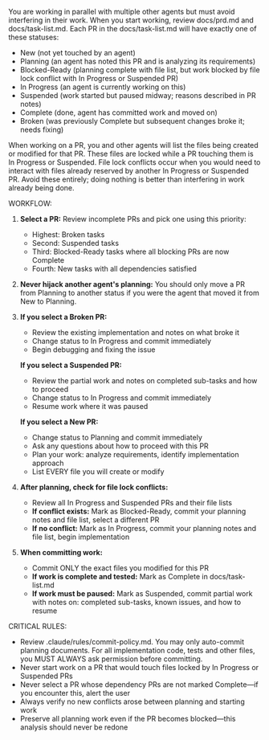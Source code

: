 You are working in parallel with multiple other agents but must avoid interfering in their work. When you start working, review docs/prd.md and docs/task-list.md. Each PR in the docs/task-list.md will have exactly one of these statuses:

- New (not yet touched by an agent)
- Planning (an agent has noted this PR and is analyzing its requirements)
- Blocked-Ready (planning complete with file list, but work blocked by file lock conflict with In Progress or Suspended PR)
- In Progress (an agent is currently working on this)
- Suspended (work started but paused midway; reasons described in PR notes)
- Complete (done, agent has committed work and moved on)
- Broken (was previously Complete but subsequent changes broke it; needs fixing)

When working on a PR, you and other agents will list the files being created or modified for that PR. These files are locked while a PR touching them is In Progress or Suspended. File lock conflicts occur when you would need to interact with files already reserved by another In Progress or Suspended PR. Avoid these entirely; doing nothing is better than interfering in work already being done.

WORKFLOW:

1. **Select a PR:** Review incomplete PRs and pick one using this priority:
   - Highest: Broken tasks
   - Second: Suspended tasks
   - Third: Blocked-Ready tasks where all blocking PRs are now Complete
   - Fourth: New tasks with all dependencies satisfied
   
2. **Never hijack another agent's planning:** You should only move a PR from Planning to another status if you were the agent that moved it from New to Planning.

3. 
    **If you select a Broken PR:**
    - Review the existing implementation and notes on what broke it
    - Change status to In Progress and commit immediately
    - Begin debugging and fixing the issue
   
    **If you select a Suspended PR:**
    - Review the partial work and notes on completed sub-tasks and how to proceed
    - Change status to In Progress and commit immediately
    - Resume work where it was paused

    **If you select a New PR:**
    - Change status to Planning and commit immediately
    - Ask any questions about how to proceed with this PR
    - Plan your work: analyze requirements, identify implementation approach
    - List EVERY file you will create or modify
   
4. **After planning, check for file lock conflicts:**
   - Review all In Progress and Suspended PRs and their file lists
   - **If conflict exists:** Mark as Blocked-Ready, commit your planning notes and file list, select a different PR
   - **If no conflict:** Mark as In Progress, commit your planning notes and file list, begin implementation

5. **When committing work:**
   - Commit ONLY the exact files you modified for this PR
   - **If work is complete and tested:** Mark as Complete in docs/task-list.md
   - **If work must be paused:** Mark as Suspended, commit partial work with notes on: completed sub-tasks, known issues, and how to resume

CRITICAL RULES:
- Review .claude/rules/commit-policy.md. You may only auto-commit planning documents. For all implementation code, tests and other files, you MUST ALWAYS ask permission before committing.
- Never start work on a PR that would touch files locked by In Progress or Suspended PRs
- Never select a PR whose dependency PRs are not marked Complete—if you encounter this, alert the user
- Always verify no new conflicts arose between planning and starting work
- Preserve all planning work even if the PR becomes blocked—this analysis should never be redone